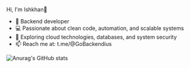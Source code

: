 Hi, I'm Ishkhan👋  

- 🚀 Backend developer
- 💻 Passionate about clean code, automation, and scalable systems  
- 🌱 Exploring cloud technologies, databases, and system security  
- 📫 Reach me at: t.me/@GoBackendius

![Anurag's GitHub stats](https://github-readme-stats.vercel.app/api?username=desalutar&show_icons=true&theme=shadow_green)
